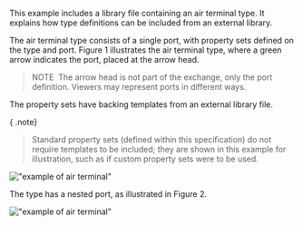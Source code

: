 This example includes a library file containing an air terminal type. It explains how type definitions can be included from an external library.

The air terminal type consists of a single port, with property sets defined on the type and port. Figure 1 illustrates the air terminal type, where a green arrow indicates the port, placed at the arrow head.

> NOTE&nbsp; The arrow head is not part of the exchange, only the port definition. Viewers may represent ports in different ways.

The property sets have backing templates from an external library file.

{ .note}
> Standard property sets (defined within this specification) do not require templates to be included; they are shown in this example for illustration, such as if custom property sets were to be used.

!["example of air terminal"](../../figures/examples/building_service_element_air-terminal-3.png "Figure 1 &mdash; Air terminal type representation")

The type has a nested port, as illustrated in Figure 2.

!["example of air terminal"](../../figures/examples/building_service_element_air-terminal-4.png "Figure 2 &mdash; Air terminal type object graph")